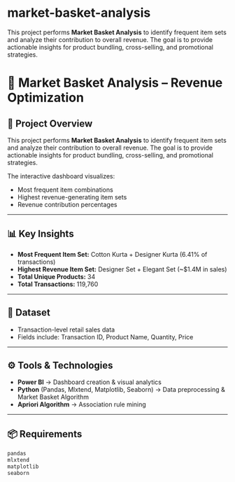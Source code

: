 # market-basket-analysis
This project performs **Market Basket Analysis** to identify frequent item sets and analyze their contribution to overall revenue. The goal is to provide actionable insights for product bundling, cross-selling, and promotional strategies.
# 🛒 Market Basket Analysis – Revenue Optimization

## 📌 Project Overview
This project performs **Market Basket Analysis** to identify frequent item sets and analyze their contribution to overall revenue. The goal is to provide actionable insights for product bundling, cross-selling, and promotional strategies.

The interactive dashboard visualizes:
- Most frequent item combinations
- Highest revenue-generating item sets
- Revenue contribution percentages

---

## 📊 Key Insights
- **Most Frequent Item Set:** Cotton Kurta + Designer Kurta (6.41% of transactions)
- **Highest Revenue Item Set:** Designer Set + Elegant Set (~$1.4M in sales)
- **Total Unique Products:** 34
- **Total Transactions:** 119,760

---

## 📁 Dataset
- Transaction-level retail sales data
- Fields include: Transaction ID, Product Name, Quantity, Price

---

## ⚙️ Tools & Technologies
- **Power BI** → Dashboard creation & visual analytics
- **Python** (Pandas, Mlxtend, Matplotlib, Seaborn) → Data preprocessing & Market Basket Algorithm
- **Apriori Algorithm** → Association rule mining

---

## 📦 Requirements
```bash
pandas
mlxtend
matplotlib
seaborn
